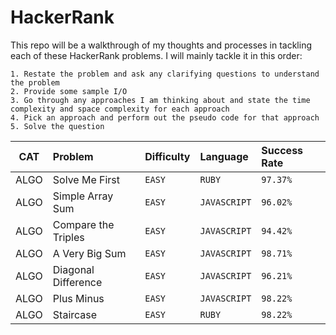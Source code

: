 # HackerRank

This repo will be a walkthrough of my thoughts and processes in tackling each of these HackerRank problems. I will mainly tackle it in this order:

```
1. Restate the problem and ask any clarifying questions to understand the problem
2. Provide some sample I/O
3. Go through any approaches I am thinking about and state the time complexity and space complexity for each approach
4. Pick an approach and perform out the pseudo code for that approach
5. Solve the question
```

|CAT | Problem             | Difficulty    | Language       | Success Rate |
|--- | :------------------ | :------------ | :------------- | :----------- |
|ALGO| Solve Me First      | `EASY`        | `RUBY`         | `97.37%`     |
|ALGO| Simple Array Sum    | `EASY`        | `JAVASCRIPT`   | `96.02%`     |
|ALGO| Compare the Triples | `EASY`        | `JAVASCRIPT`   | `94.42%`     |
|ALGO| A Very Big Sum      | `EASY`        | `JAVASCRIPT`   | `98.71%`     |
|ALGO| Diagonal Difference | `EASY`        | `JAVASCRIPT`   | `96.21%`     |
|ALGO| Plus Minus          | `EASY`        | `JAVASCRIPT`   | `98.22%`     |
|ALGO| Staircase           | `EASY`        | `RUBY`         | `98.22%`     |

